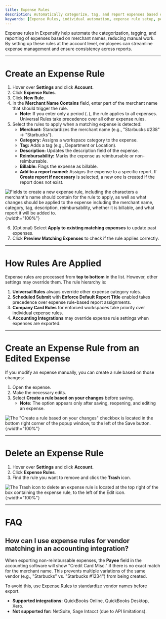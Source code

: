 ```yaml
---
title: Expense Rules
description: Automatically categorize, tag, and report expenses based on the merchant's name.
keywords: [Expense Rules, individual automation, expense rule setup, personal rules, Classic, reimbursement settings]
---
```


Expense rules in Expensify help automate the categorization, tagging, and reporting of expenses based on merchant names, reducing manual work. By setting up these rules at the account level, employees can streamline expense management and ensure consistency across reports.

---

# Create an Expense Rule  

1. Hover over **Settings** and click **Account**.  
2. Click **Expense Rules**.  
3. Click **New Rule**.  
4. In the **Merchant Name Contains** field, enter part of the merchant name that should trigger the rule.  
   - **Note:** If you enter only a period (`.`), the rule applies to all expenses. Universal Rules take precedence over all other expense rules.  
5. Select the rules to apply when a matching expense is detected:  
   - **Merchant:** Standardizes the merchant name (e.g., "Starbucks #238" → "Starbucks").  
   - **Category:** Assigns a workspace category to the expense.  
   - **Tag:** Adds a tag (e.g., Department or Location).  
   - **Description:** Updates the description field of the expense.  
   - **Reimbursability:** Marks the expense as reimbursable or non-reimbursable.  
   - **Billable:** Flags the expense as billable.  
   - **Add to a report named:** Assigns the expense to a specific report. If **Create report if necessary** is selected, a new one is created if the report does not exist.  

![Fields to create a new expense rule, including the characters a merchant's name should contain for the rule to apply, as well as what changes should be applied to the expense including the merchant name, category, tag, description, reimbursability, whether it is billable, and what report it will be added to.](https://help.expensify.com/assets/images/ExpensifyHelp_ExpenseRules_01.png){:width="100%"}
  

6. (Optional) Select **Apply to existing matching expenses** to update past expenses.  
7. Click **Preview Matching Expenses** to check if the rule applies correctly.  

---

# How Rules Are Applied  

Expense rules are processed from **top to bottom** in the list. However, other settings may override them. The rule hierarchy is:  

1. **Universal Rules** always override other expense category rules.  
2. **Scheduled Submit** with **Enforce Default Report Title** enabled takes precedence over expense rule-based report assignments.  
3. **Company Card Rules** for enforced workspaces take priority over individual expense rules.  
4. **Accounting Integrations** may override expense rule settings when expenses are exported.  

---

# Create an Expense Rule from an Edited Expense  

If you modify an expense manually, you can create a rule based on those changes:  

1. Open the expense.  
2. Make the necessary edits.  
3. Select **Create a rule based on your changes** before saving.  
   - **Note:** The option appears only after saving, reopening, and editing an expense.  

![The "Create a rule based on your changes" checkbox is located in the bottom right corner of the popup window, to the left of the Save button.](https://help.expensify.com/assets/images/ExpensifyHelp_ExpenseRules_02.png){:width="100%"}

---

# Delete an Expense Rule  

1. Hover over **Settings** and click **Account**.  
2. Click **Expense Rules**.  
3. Find the rule you want to remove and click the **Trash** icon.

![The Trash icon to delete an expense rule is located at the top right of the box containing the expense rule, to the left of the Edit icon.](https://help.expensify.com/assets/images/ExpensifyHelp_ExpenseRules_03.png){:width="100%"}

---

# FAQ  

## How can I use expense rules for vendor matching in an accounting integration?  

When exporting non-reimbursable expenses, the **Payee** field in the accounting software will show "Credit Card Misc." if there is no exact match for the merchant name. This prevents multiple variations of the same vendor (e.g., "Starbucks" vs. "Starbucks #1234") from being created.  

To avoid this, use [Expense Rules](https://help.expensify.com/articles/expensify-classic/expenses/Expense-Rules) to standardize vendor names before export.  
- **Supported integrations:** QuickBooks Online, QuickBooks Desktop, Xero.  
- **Not supported for:** NetSuite, Sage Intacct (due to API limitations). 
